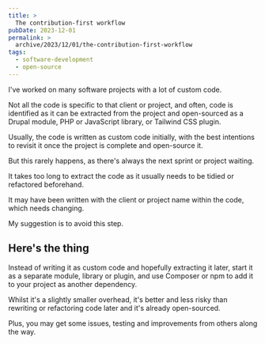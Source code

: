 ```yaml
---
title: >
  The contribution-first workflow
pubDate: 2023-12-01
permalink: >
  archive/2023/12/01/the-contribution-first-workflow
tags:
  - software-development
  - open-source
---
```


I've worked on many software projects with a lot of custom code.

Not all the code is specific to that client or project, and often, code is identified as it can be extracted from the project and open-sourced as a Drupal module, PHP or JavaScript library, or Tailwind CSS plugin.

Usually, the code is written as custom code initially, with the best intentions to revisit it once the project is complete and open-source it.

But this rarely happens, as there's always the next sprint or project waiting.

It takes too long to extract the code as it usually needs to be tidied or refactored beforehand.

It may have been written with the client or project name within the code, which needs changing.

My suggestion is to avoid this step.

## Here's the thing

Instead of writing it as custom code and hopefully extracting it later, start it as a separate module, library or plugin, and use Composer or npm to add it to your project as another dependency.

Whilst it's a slightly smaller overhead, it's better and less risky than rewriting or refactoring code later and it's already open-sourced.

Plus, you may get some issues, testing and improvements from others along the way.
